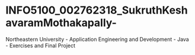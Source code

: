 # INFO5100_002762318_SukruthKeshavaramMothakapally-
Northeastern University - Application Engineering and Development - Java - Exercises and Final Project
